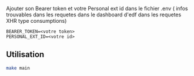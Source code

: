 Ajouter son Bearer token et votre Personal ext id dans le fichier .env ( infos trouvables dans les requetes dans le dashboard d'edf dans les requetes XHR type consumptions)
```
BEARER_TOKEN=<votre token>
PERSONAL_EXT_ID=<votre id>
```

## Utilisation
```bash
make main
```